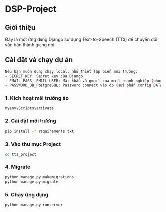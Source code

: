 # DSP-Project

## Giới thiệu
Đây là một ứng dụng Django sử dụng Text-to-Speech (TTS) để chuyển đổi văn bản thành giọng nói.

## Cài đặt và chạy dự án

```sh
Nếu bạn muốn dùng chạy local, nhớ thiết lập biến môi trường:
- SECRET_KEY: Secret key của Django 
- EMAIL_PASS, EMAIL_USER: Mật khẩu và gmail của mail doanh nghiệp (phục vụ gửi mail đặt lại mật khẩu) 
- PASSWORD_DB_PostgreSQL: Password connect vào db (sửa phần config DATABASES trong settings)
```

### 1. Kích hoạt môi trường ảo
```sh
myenv\Scripts\activate
```

### 2. Cài đặt môi trường
```sh
pip install -r requirements.txt
```

### 3. Vào thư mục Project
```sh
cd tts_project
```

### 4. Migrate
```sh
python manage.py makemigrations
python manage.py migrate
```

### 5. Chạy ứng dụng
```sh
python manage.py runserver
```